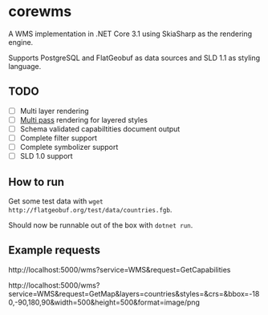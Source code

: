 # corewms

A WMS implementation in .NET Core 3.1 using SkiaSharp as the rendering engine.

Supports PostgreSQL and FlatGeobuf as data sources and SLD 1.1 as styling language.

## TODO

* [ ] Multi layer rendering
* [ ] [Multi pass](https://www.youtube.com/watch?v=RdqiaNsKR2E) rendering for layered styles
* [ ] Schema validated capabiltities document output
* [ ] Complete filter support
* [ ] Complete symbolizer support
* [ ] SLD 1.0 support

## How to run

Get some test data with `wget http://flatgeobuf.org/test/data/countries.fgb`.

Should now be runnable out of the box with `dotnet run`.

## Example requests

http://localhost:5000/wms?service=WMS&request=GetCapabilities

http://localhost:5000/wms?service=WMS&request=GetMap&layers=countries&styles=&crs=&bbox=-180,-90,180,90&width=500&height=500&format=image/png